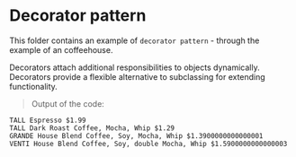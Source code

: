 # Decorator pattern

This folder contains an example of `decorator pattern` - through the example of an coffeehouse.

Decorators attach additional responsibilities to objects dynamically. Decorators provide a flexible alternative to subclassing for extending functionality.

> Output of the code:

```
TALL Espresso $1.99
TALL Dark Roast Coffee, Mocha, Whip $1.29
GRANDE House Blend Coffee, Soy, Mocha, Whip $1.3900000000000001
VENTI House Blend Coffee, Soy, double Mocha, Whip $1.5900000000000003
```